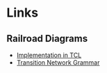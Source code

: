# Links

## Railroad Diagrams

- [Implementation in TCL](http://code.google.com/p/html-railroad-diagram/)
- [Transition Network Grammar](http://web.uvic.ca/~ling48x/ling484/notes/tng.html)

